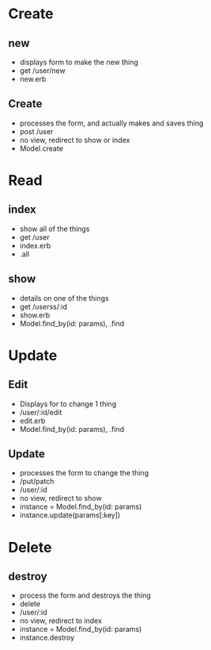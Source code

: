 # Create
## new
- displays form to make the new thing
- get /user/new
- new.erb

## Create
- processes the form, and actually makes and saves thing
- post /user
- no view, redirect to show or index
- Model.create

# Read
## index
- show all of the things
- get /user
- index.erb
- .all

## show
- details on one of the things
- get /userss/:id
- show.erb
- Model.find_by(id: params), .find

# Update
## Edit
- Displays for to change 1 thing
- /user/:id/edit
- edit.erb
- Model.find_by(id: params), .find


## Update
- processes the form to change the thing
- /put/patch
- /user/:id
- no view, redirect to show
- instance = Model.find_by(id: params)
- instance.update(params[:key])


# Delete
## destroy 
- process the form and destroys the thing
- delete
- /user/:id
- no view, redirect to index
- instance = Model.find_by(id: params)
- instance.destroy
 